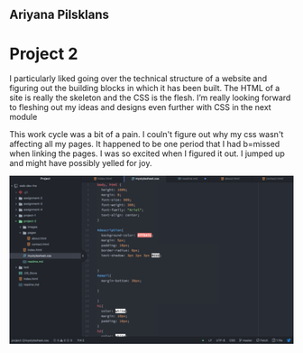 ## Ariyana Pilsklans
# Project 2

I particularly liked going over the technical structure of a website and figuring out the building blocks in which it has been built. The HTML of a site is really the skeleton and the CSS is the flesh. I’m really looking forward to fleshing out my ideas and designs even further with CSS in the next module

This work cycle was a bit of a pain. I couln't figure out why my css wasn't affecting all my pages. It happened to be one period that I had b=missed when linking the pages. I was so excited when I figured it out. I jumped up and might have possibly yelled for joy.

![Image of my Atom editor](./images/screenshot.png)
